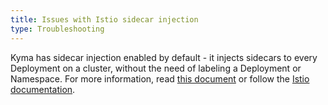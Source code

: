 ```yaml
---
title: Issues with Istio sidecar injection
type: Troubleshooting
---
```



Kyma has sidecar injection enabled by default - it injects sidecars to every Deployment on a cluster, without the need of labeling a Deployment or Namespace. For more information, read [this document](#details-sidecar-proxy-injection) or follow the [Istio documentation](https://istio.io/docs/ops/common-problems/injection/).
